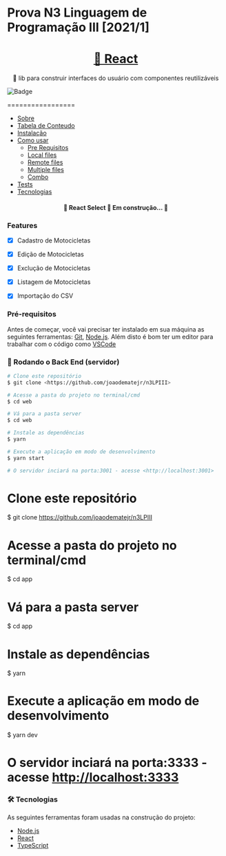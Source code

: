 # Prova N3 Linguagem de Programação III [2021/1]

<h1 align="center">
    <a href="https://pt-br.reactjs.org/">🔗 React</a>
</h1>
<p align="center">🚀 lib para construir interfaces do usuário com componentes reutilizáveis</p>

![Badge](https://www.cesusc.edu.br/app/themes/sage/dist/images/img-topo/logo.png)

=================
<!--ts-->
   * [Sobre](#Sobre)
   * [Tabela de Conteudo](#tabela-de-conteudo)
   * [Instalação](#instalacao)
   * [Como usar](#como-usar)
      * [Pre Requisitos](#pre-requisitos)
      * [Local files](#local-files)
      * [Remote files](#remote-files)
      * [Multiple files](#multiple-files)
      * [Combo](#combo)
   * [Tests](#testes)
   * [Tecnologias](#tecnologias)
<!--te-->


<h4 align="center"> 
	🚧  React Select 🚀 Em construção...  🚧
</h4>

### Features

- [x] Cadastro de Motocicletas
- [x] Edição de Motocicletas
- [x] Exclução de Motocicletas
- [x] Listagem de Motocicletas
- [x] Importação do CSV


### Pré-requisitos

Antes de começar, você vai precisar ter instalado em sua máquina as seguintes ferramentas:
[Git](https://git-scm.com), [Node.js](https://nodejs.org/en/). 
Além disto é bom ter um editor para trabalhar com o código como [VSCode](https://code.visualstudio.com/)

### 🎲 Rodando o Back End (servidor)

```bash
# Clone este repositório
$ git clone <https://github.com/joaodematejr/n3LPIII>

# Acesse a pasta do projeto no terminal/cmd
$ cd web

# Vá para a pasta server
$ cd web

# Instale as dependências
$ yarn

# Execute a aplicação em modo de desenvolvimento
$ yarn start

# O servidor inciará na porta:3001 - acesse <http://localhost:3001>
```

# Clone este repositório
$ git clone <https://github.com/joaodematejr/n3LPIII>

# Acesse a pasta do projeto no terminal/cmd
$ cd app

# Vá para a pasta server
$ cd app

# Instale as dependências
$ yarn

# Execute a aplicação em modo de desenvolvimento
$ yarn dev

# O servidor inciará na porta:3333 - acesse <http://localhost:3333> 

### 🛠 Tecnologias

As seguintes ferramentas foram usadas na construção do projeto:

- [Node.js](https://nodejs.org/en/)
- [React](https://pt-br.reactjs.org/)
- [TypeScript](https://www.typescriptlang.org/)
